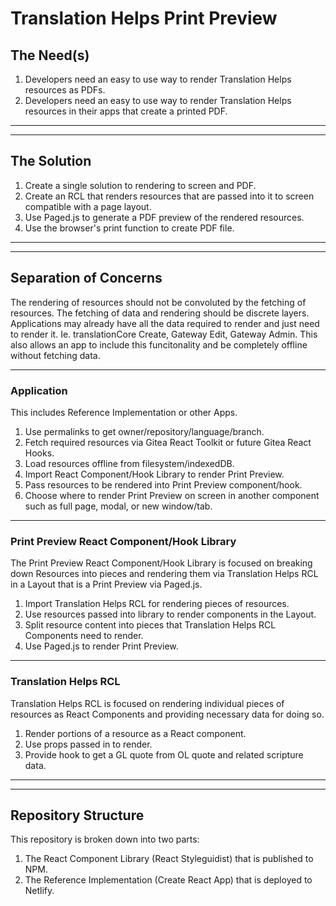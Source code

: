 # Translation Helps Print Preview

## The Need(s)

1. Developers need an easy to use way to render Translation Helps resources as PDFs.
2. Developers need an easy to use way to render Translation Helps resources in their apps that create a printed PDF.

___
___

## The Solution

1. Create a single solution to rendering to screen and PDF.
1. Create an RCL that renders resources that are passed into it to screen compatible with a page layout.
1. Use Paged.js to generate a PDF preview of the rendered resources.
1. Use the browser's print function to create PDF file.

___
___

## Separation of Concerns

The rendering of resources should not be convoluted by the fetching of resources. The fetching of data and rendering should be discrete layers. Applications may already have all the data required to render and just need to render it. Ie. translationCore Create, Gateway Edit, Gateway Admin. This also allows an app to include this funcitonality and be completely offline without fetching data.

___

### Application

This includes Reference Implementation or other Apps.

1. Use permalinks to get owner/repository/language/branch.
1. Fetch required resources via Gitea React Toolkit or future Gitea React Hooks.
1. Load resources offline from filesystem/indexedDB.
1. Import React Component/Hook Library to render Print Preview.
1. Pass resources to be rendered into Print Preview component/hook.
1. Choose where to render Print Preview on screen in another component such as full page, modal, or new window/tab.

___

### Print Preview React Component/Hook Library

The Print Preview React Component/Hook Library is focused on breaking down Resources into pieces and rendering them via Translation Helps RCL in a Layout that is a Print Preview via Paged.js.

1. Import Translation Helps RCL for rendering pieces of resources.
1. Use resources passed into library to render components in the Layout.
1. Split resource content into pieces that Translation Helps RCL Components need to render.
1. Use Paged.js to render Print Preview.

___

### Translation Helps RCL

Translation Helps RCL is focused on rendering individual pieces of resources as React Components and providing necessary data for doing so.

1. Render portions of a resource as a React component.
1. Use props passed in to render.
1. Provide hook to get a GL quote from OL quote and related scripture data.

___
___

## Repository Structure

This repository is broken down into two parts:
1. The React Component Library (React Styleguidist) that is published to NPM.
1. The Reference Implementation (Create React App) that is deployed to Netlify.
